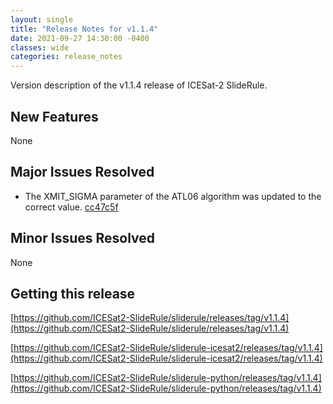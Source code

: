 ```yaml
---
layout: single
title: "Release Notes for v1.1.4"
date: 2021-09-27 14:30:00 -0400
classes: wide
categories: release_notes
---
```


Version description of the v1.1.4 release of ICESat-2 SlideRule.

## New Features

None

## Major Issues Resolved

* The XMIT_SIGMA parameter of the ATL06 algorithm was updated to the correct value. [cc47c5f](https://github.com/ICESat2-SlideRule/sliderule-icesat2/commit/cc47c5f49914238279a6b1e045dfe8672b26ffc7)

## Minor Issues Resolved

None

## Getting this release

[https://github.com/ICESat2-SlideRule/sliderule/releases/tag/v1.1.4](https://github.com/ICESat2-SlideRule/sliderule/releases/tag/v1.1.4)

[https://github.com/ICESat2-SlideRule/sliderule-icesat2/releases/tag/v1.1.4](https://github.com/ICESat2-SlideRule/sliderule-icesat2/releases/tag/v1.1.4)

[https://github.com/ICESat2-SlideRule/sliderule-python/releases/tag/v1.1.4](https://github.com/ICESat2-SlideRule/sliderule-python/releases/tag/v1.1.4)

